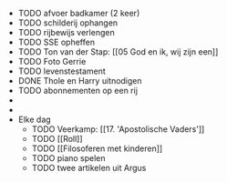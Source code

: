 - TODO afvoer badkamer (2 keer)
- TODO schilderij ophangen
- TODO rijbewijs verlengen
- TODO SSE opheffen
- TODO Ton van der Stap: [[05 God en ik, wij zijn een]]
- TODO Foto Gerrie
- TODO levenstestament
- DONE Thole en Harry uitnodigen
- TODO abonnementen op een rij
-
-
- Elke dag
	- TODO Veerkamp: [[17. 'Apostolische Vaders']]
	- TODO [[Roll]]
	- TODO [[Filosoferen met kinderen]]
	- TODO piano spelen
	- TODO twee artikelen uit Argus
